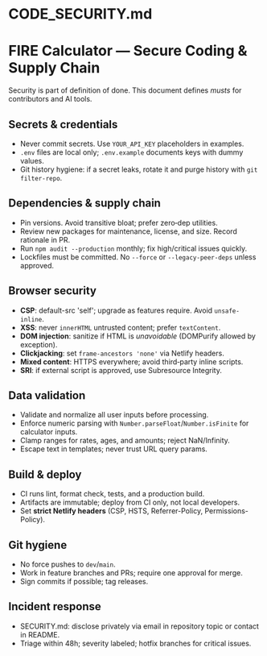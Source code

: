 # CODE_SECURITY.md
FIRE Calculator — Secure Coding & Supply Chain
==============================================

Security is part of definition of done. This document defines *musts* for contributors and AI tools.

## Secrets & credentials
- Never commit secrets. Use `YOUR_API_KEY` placeholders in examples.
- `.env` files are local only; `.env.example` documents keys with dummy values.
- Git history hygiene: if a secret leaks, rotate it and purge history with `git filter-repo`.

## Dependencies & supply chain
- Pin versions. Avoid transitive bloat; prefer zero‑dep utilities.
- Review new packages for maintenance, license, and size. Record rationale in PR.
- Run `npm audit --production` monthly; fix high/critical issues quickly.
- Lockfiles must be committed. No `--force` or `--legacy-peer-deps` unless approved.

## Browser security
- **CSP**: default-src 'self'; upgrade as features require. Avoid `unsafe-inline`.
- **XSS**: never `innerHTML` untrusted content; prefer `textContent`.
- **DOM injection**: sanitize if HTML is *unavoidable* (DOMPurify allowed by exception).
- **Clickjacking**: set `frame-ancestors 'none'` via Netlify headers.
- **Mixed content**: HTTPS everywhere; avoid third‑party inline scripts.
- **SRI**: if external script is approved, use Subresource Integrity.

## Data validation
- Validate and normalize all user inputs before processing.
- Enforce numeric parsing with `Number.parseFloat`/`Number.isFinite` for calculator inputs.
- Clamp ranges for rates, ages, and amounts; reject NaN/Infinity.
- Escape text in templates; never trust URL query params.

## Build & deploy
- CI runs lint, format check, tests, and a production build.
- Artifacts are immutable; deploy from CI only, not local developers.
- Set **strict Netlify headers** (CSP, HSTS, Referrer-Policy, Permissions-Policy).

## Git hygiene
- No force pushes to `dev`/`main`.
- Work in feature branches and PRs; require one approval for merge.
- Sign commits if possible; tag releases.

## Incident response
- SECURITY.md: disclose privately via email in repository topic or contact in README.
- Triage within 48h; severity labeled; hotfix branches for critical issues.
